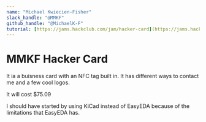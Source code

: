 ```yaml
---
name: "Michael Kwiecien-Fisher"
slack_handle: "@MMKF"
github_handle: "@MichaelK-F"
tutorial: [https://jams.hackclub.com/jam/hacker-card](https://jams.hackclub.com/jam/hacker-card)
---
```


# MMKF Hacker Card

<!-- Describe your board in 2-3 sentences. What are you making? What will it do? -->
It ia a buisness card with an NFC tag built in. It has different ways to contact me and a few cool logos.

<!-- How much is it going to cost? -->
It will cost $75.09
<!-- Tell us a little bit about your design process. What were some challenges? What helped? ***Totally optional*** -->
I should have started by using KiCad instead of EasyEDA because of the limitations that EasyEDA has.
